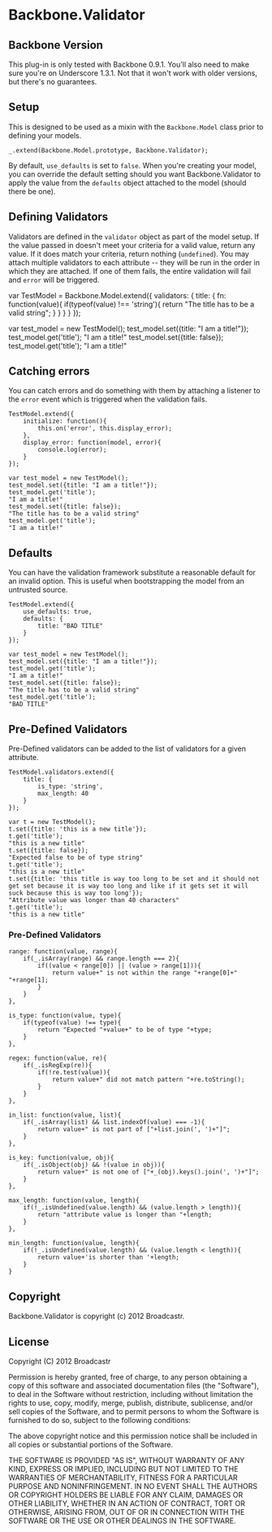 # Backbone.Validator

## Backbone Version
This plug-in is only tested with Backbone 0.9.1.  You'll also need to make sure you're on Underscore 1.3.1.  Not that it won't work with older versions, but there's no guarantees.

## Setup
This is designed to be used as a mixin with the `Backbone.Model` class prior to defining your models.

    _.extend(Backbone.Model.prototype, Backbone.Validator);
    
By default, `use_defaults` is set to `false`.  When you're creating your model, you can override the default setting should you want Backbone.Validator to apply the value from the `defaults` object attached to the model (should there be one).

## Defining Validators
Validators are defined in the `validator` object as part of the model setup.  If the value passed in doesn't meet your criteria for a valid value, return any value.  If it does match your criteria, return nothing (`undefined`).  You may attach multiple validators to each attribute -- they will be run in the order in which they are attached.  If one of them fails, the entire validation will fail and `error` will be triggered.

   var TestModel = Backbone.Model.extend({
       validators: {
           title: {
               fn: function(value){
                   if(typeof(value) !== 'string'){
                       return "The title has to be a valid string";
                   }
               }
           }
       }
   });
   
   var test_model = new TestModel();
   test_model.set({title: "I am a title!"});
   test_model.get('title');
   "I am a title!"
   test_model.set({title: false});
   test_model.get('title');
   "I am a title!"
   
## Catching errors
You can catch errors and do something with them by attaching a listener to the `error` event which is triggered when the validation fails.

    TestModel.extend({
        initialize: function(){
            this.on('error', this.display_error);
        },
        display_error: function(model, error){
            console.log(error);
        }
    });
    
    var test_model = new TestModel();
    test_model.set({title: "I am a title!"});
    test_model.get('title');
    "I am a title!"
    test_model.set({title: false});
    "The title has to be a valid string"
    test_model.get('title');
    "I am a title!" 
    
## Defaults
You can have the validation framework substitute a reasonable default for an invalid option.  This is useful when bootstrapping the model from an untrusted source.

    TestModel.extend({
        use_defaults: true,
        defaults: {
            title: "BAD TITLE"
        }
    });
    
    var test_model = new TestModel();
    test_model.set({title: "I am a title!"});
    test_model.get('title');
    "I am a title!"
    test_model.set({title: false});
    "The title has to be a valid string"
    test_model.get('title');
    "BAD TITLE"

## Pre-Defined Validators
Pre-Defined validators can be added to the list of validators for a given attribute.

    TestModel.validators.extend({
        title: {
            is_type: 'string',
            max_length: 40
        }
    });
    
    var t = new TestModel();
    t.set({title: 'this is a new title'});
    t.get('title');
    "this is a new title"
    t.set({title: false});
    "Expected false to be of type string"
    t.get('title');
    "this is a new title"    
    t.set({title: 'this title is way too long to be set and it should not get set because it is way too long and like if it gets set it will suck because this is way too long'});
    "Attribute value was longer than 40 characters"
    t.get('title');    
    "this is a new title"

### Pre-Defined Validators

    range: function(value, range){
        if(_.isArray(range) && range.length === 2){
            if((value < range[0]) || (value > range[1])){
                return value+" is not within the range "+range[0]+" "+range[1];
            }
        }
    },

    is_type: function(value, type){
        if(typeof(value) !== type){
            return "Expected "+value+" to be of type "+type;
        }
    },

    regex: function(value, re){
        if(_.isRegExp(re)){
            if(!re.test(value)){
                return value+" did not match pattern "+re.toString();
            }
        }
    },

    in_list: function(value, list){
        if(_.isArray(list) && list.indexOf(value) === -1){
            return value+" is not part of ["+list.join(', ')+"]";
        }
    },

    is_key: function(value, obj){
        if(_.isObject(obj) && !(value in obj)){
            return value+" is not one of ["+_(obj).keys().join(', ')+"]";
        }
    },

    max_length: function(value, length){
        if(!_.isUndefined(value.length) && (value.length > length)){
            return "attribute value is longer than "+length;
        }
    },

    min_length: function(value, length){
        if(!_.isUndefined(value.length) && (value.length < length)){
            return value+'is shorter than '+length;
        }
    }



## Copyright
Backbone.Validator is copyright (c) 2012 Broadcastr.

## License
Copyright (C) 2012 Broadcastr

Permission is hereby granted, free of charge, to any person obtaining a copy of this software and associated documentation files (the "Software"), to deal in the Software without restriction, including without limitation the rights to use, copy, modify, merge, publish, distribute, sublicense, and/or sell copies of the Software, and to permit persons to whom the Software is furnished to do so, subject to the following conditions:

The above copyright notice and this permission notice shall be included in all copies or substantial portions of the Software.

THE SOFTWARE IS PROVIDED "AS IS", WITHOUT WARRANTY OF ANY KIND, EXPRESS OR IMPLIED, INCLUDING BUT NOT LIMITED TO THE WARRANTIES OF MERCHANTABILITY, FITNESS FOR A PARTICULAR PURPOSE AND NONINFRINGEMENT. IN NO EVENT SHALL THE AUTHORS OR COPYRIGHT HOLDERS BE LIABLE FOR ANY CLAIM, DAMAGES OR OTHER LIABILITY, WHETHER IN AN ACTION OF CONTRACT, TORT OR OTHERWISE, ARISING FROM, OUT OF OR IN CONNECTION WITH THE SOFTWARE OR THE USE OR OTHER DEALINGS IN THE SOFTWARE.